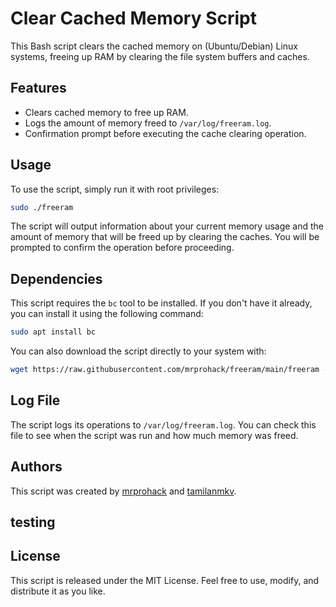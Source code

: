 # Clear Cached Memory Script

This Bash script clears the cached memory on (Ubuntu/Debian) Linux systems, freeing up RAM by clearing the file system buffers and caches.

## Features
- Clears cached memory to free up RAM.
- Logs the amount of memory freed to `/var/log/freeram.log`.
- Confirmation prompt before executing the cache clearing operation.

## Usage
To use the script, simply run it with root privileges:

```sh
sudo ./freeram
```

The script will output information about your current memory usage and the amount of memory that will be freed up by clearing the caches. You will be prompted to confirm the operation before proceeding.

## Dependencies
This script requires the `bc` tool to be installed. If you don't have it already, you can install it using the following command:

```sh
sudo apt install bc
```

You can also download the script directly to your system with:

```sh
wget https://raw.githubusercontent.com/mrprohack/freeram/main/freeram -O /usr/bin/freeram && chmod +x /usr/bin/freeram 
```

## Log File
The script logs its operations to `/var/log/freeram.log`. You can check this file to see when the script was run and how much memory was freed.

## Authors
This script was created by [mrprohack](https://github.com/mrprohack) and [tamilanmkv](https://github.com/tamilanmkv).

## testing

## License
This script is released under the MIT License. Feel free to use, modify, and distribute it as you like.
